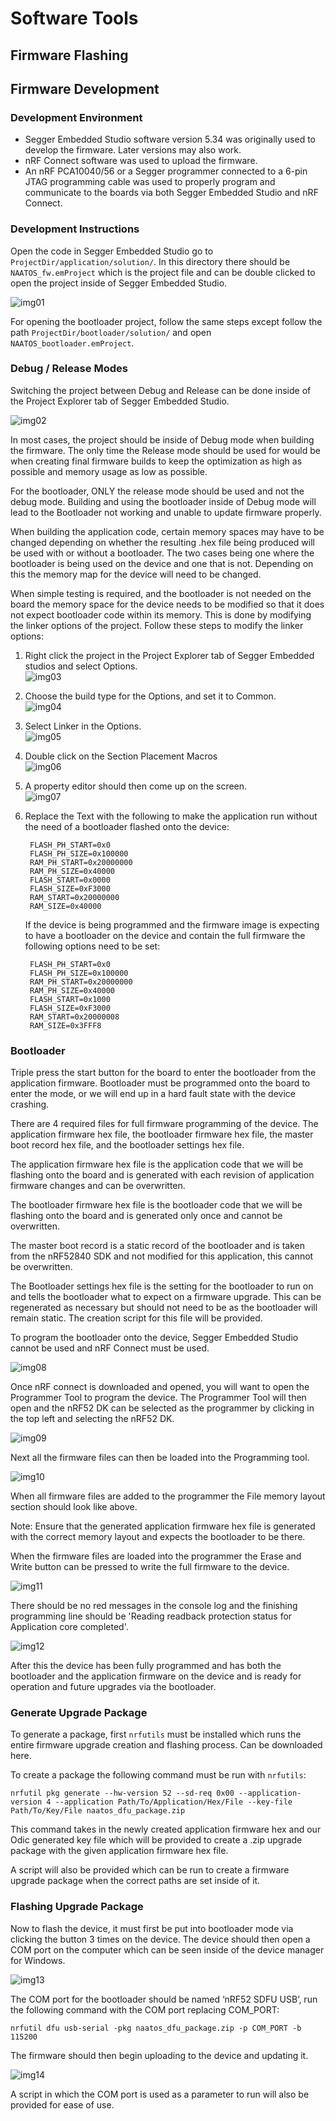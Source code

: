 # Software Tools

## Firmware Flashing

## Firmware Development

### Development Environment

- Segger Embedded Studio software version 5.34 was originally used to develop the firmware. Later versions may also work.
- nRF Connect software was used to upload the firmware.
- An nRF PCA10040/56 or a Segger programmer connected to a 6-pin JTAG programming cable was used to properly program and communicate to the boards via both Segger Embedded Studio and nRF Connect.

### Development Instructions

Open the code in Segger Embedded Studio go to ```ProjectDir/application/solution/```. In this directory there should be ```NAATOS_fw.emProject``` which is the project file and can be double clicked to open the project inside of Segger Embedded Studio.

![img01](../img/sw-01-fw_project.png)

For opening the bootloader project, follow the same steps except follow the path ```ProjectDir/bootloader/solution/``` and open ```NAATOS_bootloader.emProject```.

### Debug / Release Modes

Switching the project between Debug and Release can be done inside of the Project Explorer tab of Segger Embedded Studio.  

![img02](../img/sw-02-debug_mode.png)

In most cases, the project should be inside of Debug mode when building the firmware. The only time the Release mode should be used for would be when creating final firmware builds to keep the optimization as high as possible and memory usage as low as possible.  

For the bootloader, ONLY the release mode should be used and not the debug mode. Building and using the bootloader inside of Debug mode will lead to the Bootloader not working and unable to update firmware properly.  

When building the application code, certain memory spaces may have to be changed depending on whether the resulting .hex file being produced will be used with or without a bootloader. The two cases being one where the bootloader is being used on the device and one that is not.  Depending on this the memory map for the device will need to be changed.  

When simple testing is required, and the bootloader is not needed on the board the memory space for the device needs to be modified so that it does not expect bootloader code within its memory.  This is done by modifying the linker options of the project. Follow these steps to modify the linker options:

1. Right click the project in the Project Explorer tab of Segger Embedded studios and select Options.  
![img03](../img/sw-03-options.png)

2. Choose the build type for the Options, and set it to Common.  
![img04](../img/sw-04-common.png)

3. Select Linker in the Options.  
![img05](../img/sw-05-linker.png)

4. Double click on the Section Placement Macros  
![img06](../img/sw-06-linker_macro_prop.png)

5. A property editor should then come up on the screen.  
![img07](../img/sw-07-linker_macro_text.png)

6. Replace the Text with the following to make the application run without the need of a bootloader flashed onto the device:

        FLASH_PH_START=0x0
        FLASH_PH_SIZE=0x100000
        RAM_PH_START=0x20000000
        RAM_PH_SIZE=0x40000
        FLASH_START=0x0000
        FLASH_SIZE=0xF3000
        RAM_START=0x20000000
        RAM_SIZE=0x40000

    If the device is being programmed and the firmware image is expecting to have a bootloader on the device and contain the full firmware the following options need to be set:  

        FLASH_PH_START=0x0 
        FLASH_PH_SIZE=0x100000 
        RAM_PH_START=0x20000000 
        RAM_PH_SIZE=0x40000 
        FLASH_START=0x1000 
        FLASH_SIZE=0xF3000 
        RAM_START=0x20000008 
        RAM_SIZE=0x3FFF8 

### Bootloader

Triple press the start button for the board to enter the bootloader from the application firmware. Bootloader must be programmed onto the board to enter the mode, or we will end up in a hard fault state with the device crashing.  

There are 4 required files for full firmware programming of the device. The application firmware hex file, the bootloader firmware hex file, the master boot record hex file, and the bootloader settings hex file.

The application firmware hex file is the application code that we will be flashing onto the board and is generated with each revision of application firmware changes and can be overwritten.

The bootloader firmware hex file is the bootloader code that we will be flashing onto the board and is generated only once and cannot be overwritten.  

The master boot record is a static record of the bootloader and is taken from the nRF52840 SDK and not modified for this application, this cannot be overwritten.

The Bootloader settings hex file is the setting for the bootloader to run on and tells the bootloader what to expect on a firmware upgrade. This can be regenerated as necessary but should not need to be as the bootloader will remain static. The creation script for this file will be provided.

To program the bootloader onto the device, Segger Embedded Studio cannot be used and nRF Connect must be used.  

![img08](../img/sw-08-nrf_connect.png)

Once nRF connect is downloaded and opened, you will want to open the Programmer Tool to program the device. The Programmer Tool will then open and the nRF52 DK can be selected as the programmer by clicking in the top left and selecting the nRF52 DK.  

![img09](../img/sw-09-nrf52_dk.png)

Next all the firmware files can then be loaded into the Programming tool.  

![img10](../img/sw-10-file_memory.png)

When all firmware files are added to the programmer the File memory layout section should look like above.  

Note: Ensure that the generated application firmware hex file is generated with the correct memory layout and expects the bootloader to be there.  

When the firmware files are loaded into the programmer the Erase and Write button can be pressed to write the full firmware to the device.  

![img11](../img/sw-11-completed.png)

There should be no red messages in the console log and the finishing programming line should be 'Reading readback protection status for Application core completed'.

![img12](../img/sw-12-cmd_line.png)

After this the device has been fully programmed and has both the bootloader and the application firmware on the device and is ready for operation and future upgrades via the bootloader.  

### Generate Upgrade Package

To generate a package, first ```nrfutils``` must be installed which runs the entire firmware upgrade creation and flashing process. Can be downloaded here.

To create a package the following command must be run with ```nrfutils```:

    nrfutil pkg generate --hw-version 52 --sd-req 0x00 --application-version 4 --application Path/To/Application/Hex/File --key-file Path/To/Key/File naatos_dfu_package.zip 

This command takes in the newly created application firmware hex and our Odic generated key file which will be provided to create a .zip upgrade package with the given application firmware hex file.  

A script will also be provided which can be run to create a firmware upgrade package when the correct paths are set inside of it.  

### Flashing Upgrade Package

Now to flash the device, it must first be put into bootloader mode via clicking the button 3 times on the device. The device should then open a COM port on the computer which can be seen inside of the device manager for Windows.  

![img13](../img/sw-13-device_manager.png)

The COM port for the bootloader should be named ‘nRF52 SDFU USB’, run the following command with the COM port replacing COM_PORT:

    nrfutil dfu usb-serial -pkg naatos_dfu_package.zip -p COM_PORT -b 115200 

The firmware should then begin uploading to the device and updating it.

![img14](../img/sw-14-upload.png)

A script in which the COM port is used as a parameter to run will also be provided for ease of use.
